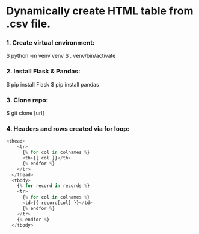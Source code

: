 # Dynamically create HTML table from .csv file.

### 1. Create virtual environment:
$ python -m venv venv
$ . venv/bin/activate

### 2. Install Flask & Pandas:
$ pip install Flask
$ pip install pandas

### 3. Clone repo:
$ git clone [url]

### 4. Headers and rows created via for loop:

```Python
<thead>
    <tr>
      {% for col in colnames %}
      <th>{{ col }}</th>
      {% endfor %}
    </tr>
  </thead>
  <tbody>
    {% for record in records %}
    <tr>
      {% for col in colnames %}
      <td>{{ record[col] }}</td>
      {% endfor %}
    </tr>
    {% endfor %}
  </tbody>
```
